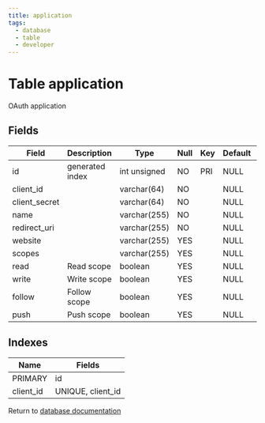 ```yaml
---
title: application
tags:
  - database
  - table
  - developer
---
```

# Table application

OAuth application

## Fields

| Field         | Description     | Type         | Null | Key | Default | Extra          |
| ------------- | --------------- | ------------ | ---- | --- | ------- | -------------- |
| id            | generated index | int unsigned | NO   | PRI | NULL    | auto_increment |
| client_id     |                 | varchar(64)  | NO   |     | NULL    |                |
| client_secret |                 | varchar(64)  | NO   |     | NULL    |                |
| name          |                 | varchar(255) | NO   |     | NULL    |                |
| redirect_uri  |                 | varchar(255) | NO   |     | NULL    |                |
| website       |                 | varchar(255) | YES  |     | NULL    |                |
| scopes        |                 | varchar(255) | YES  |     | NULL    |                |
| read          | Read scope      | boolean      | YES  |     | NULL    |                |
| write         | Write scope     | boolean      | YES  |     | NULL    |                |
| follow        | Follow scope    | boolean      | YES  |     | NULL    |                |
| push          | Push scope      | boolean      | YES  |     | NULL    |                |

## Indexes

| Name      | Fields            |
| --------- | ----------------- |
| PRIMARY   | id                |
| client_id | UNIQUE, client_id |


Return to [database documentation](./index.md)

